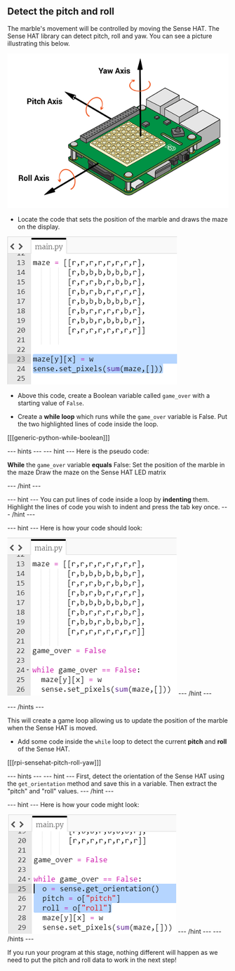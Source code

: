 ## Detect the pitch and roll

The marble's movement will be controlled by moving the Sense HAT. The Sense HAT library can detect pitch, roll and yaw. You can see a picture illustrating this below.

![Sense HAT orientation](images/orientation.png)

+ Locate the code that sets the position of the marble and draws the maze on the display.

![Draw marble code](images/draw-marble-code.png)

+ Above this code, create a Boolean variable called `game_over` with a starting value of `False`.

+ Create a **while loop** which runs while the `game_over` variable is False. Put the two highlighted lines of code inside the loop.

[[[generic-python-while-boolean]]]

--- hints ---
--- hint ---
Here is the pseudo code:

**While** the `game_over` variable **equals** False:
Set the position of the marble in the maze
Draw the maze on the Sense HAT LED matrix

--- /hint ---

--- hint ---
You can put lines of code inside a loop by **indenting** them. Highlight the lines of code you wish to indent and press the tab key once.
--- /hint ---

--- hint ---
Here is how your code should look:

![While loop hint](images/while-loop-hint.png)
--- /hint ---

--- /hints ---

This will create a game loop allowing us to update the position of the marble when the Sense HAT is moved.


+ Add some code inside the `while` loop to detect the current **pitch** and **roll** of the Sense HAT.

[[[rpi-sensehat-pitch-roll-yaw]]]

--- hints ---
--- hint ---
First, detect the orientation of the Sense HAT using the `get_orientation` method and save this in a variable. Then extract the "pitch" and "roll" values.
--- /hint ---

--- hint ---
Here is how your code might look:

![Get pitch and roll](images/get-pitch-roll-hint.png)
--- /hint ---
--- /hints ---

If you run your program at this stage, nothing different will happen as we need to put the pitch and roll data to work in the next step!
